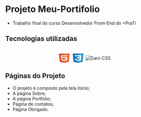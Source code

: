 # Projeto Meu-Portifolio

- Trabalho final do curso Desenvolvedor Front-End  do +PraTi

## Tecnologias utilizadas

 <div align="center" style="display: inline_block"><br>
  <img align="center" alt="Dani-HTML" height="30" width="40" src="https://raw.githubusercontent.com/devicons/devicon/master/icons/html5/html5-original.svg">
  <img align="center" alt="Dani-CSS" height="30" width="40" src="https://raw.githubusercontent.com/devicons/devicon/master/icons/css3/css3-original.svg">
  <img  align="center" alt="Dani-CSS" height="30" width="40" src="https://cdn.jsdelivr.net/gh/devicons/devicon/icons/bootstrap/bootstrap-original.svg" />                
</div>


## Páginas do Projeto

- O projeto é composto pela tela Início;
- A página Sobre;
- A página Portfólio;
- Página de contatos;
- Página Obrigado.
